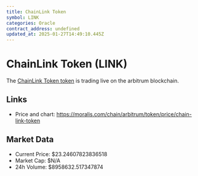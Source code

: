 ```yaml
---
title: ChainLink Token
symbol: LINK
categories: Oracle
contract_address: undefined
updated_at: 2025-01-27T14:49:10.445Z
---
```


# ChainLink Token (LINK)
The [ChainLink Token token](https://moralis.com/chain/arbitrum/token/price/chain-link-token) is trading live on the arbitrum blockchain.

## Links
- Price and chart: https://moralis.com/chain/arbitrum/token/price/chain-link-token

## Market Data
- Current Price: $23.24607823836518
- Market Cap: $N/A
- 24h Volume: $8958632.517347874
